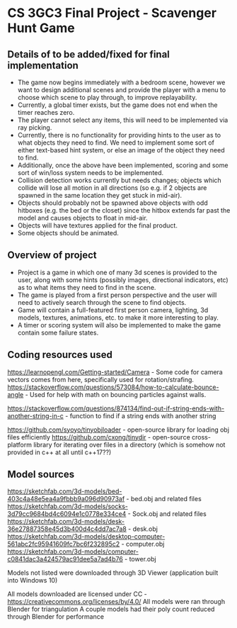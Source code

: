 # CS 3GC3 Final Project - Scavenger Hunt Game

## Details of to be added/fixed for final implementation
- The game now begins immediately with a bedroom scene, however we want to design additional scenes and provide the player with a menu to choose which scene to play through, to improve replayability.
- Currently, a global timer exists, but the game does not end when the timer reaches zero.
- The player cannot select any items, this will need to be implemented via ray picking.
- Currently, there is no functionality for providing hints to the user as to what objects they need to find. We need to implement some sort of either text-based hint system, or else an image of the object they need to find.
- Additionally, once the above have been implemented, scoring and some sort of win/loss system needs to be implemented.
- Collision detection works currently but needs changes; objects which collide will lose all motion in all directions (so e.g. if 2 objects are spawned in the same location they get stuck in mid-air).
- Objects should probably not be spawned above objects with odd hitboxes (e.g. the bed or the closet) since the hitbox extends far past the model and causes objects to float in mid-air.
- Objects will have textures applied for the final product.
- Some objects should be animated.

## Overview of project

- Project is a game in which one of many 3d scenes is provided to the user, along with some hints (possibly images, directional indicators, etc) as to what items they need to find in the scene.
- The game is played from a first person perspective and the user will need to actively search through the scene to find objects.
- Game will contain a full-featured first person camera, lighting, 3d models, textures, animations, etc. to make it more interesting to play.
- A timer or scoring system will also be implemented to make the game contain some failure states.

## Coding resources used
https://learnopengl.com/Getting-started/Camera - Some code for camera vectors comes from here, specifically used for rotation/strafing.
https://stackoverflow.com/questions/573084/how-to-calculate-bounce-angle - Used for help with math on bouncing particles against walls.

https://stackoverflow.com/questions/874134/find-out-if-string-ends-with-another-string-in-c - function to find if a string ends with another string

https://github.com/syoyo/tinyobjloader - open-source library for loading obj files efficiently
https://github.com/cxong/tinydir - open-source cross-platform library for iterating over files in a directory (which is somehow not provided in c++ at all until c++17??)

## Model sources
https://sketchfab.com/3d-models/bed-403c4a48e5ea4a9fbbb9a096d90973af - bed.obj and related files
https://sketchfab.com/3d-models/socks-3d79cc9684bd4c6094e1c0778e334ce4 - Sock.obj and related files
https://sketchfab.com/3d-models/desk-36e27887358e45d3b400d4c4dd7ac7a8 - desk.obj
https://sketchfab.com/3d-models/desktop-computer-561abc2fc95941609fc7bc6f232895c2 - computer.obj
https://sketchfab.com/3d-models/computer-c0841dac3a424579ac91dee5a7ad4b76 - tower.obj

Models not listed were downloaded through 3D Viewer (application built into Windows 10)

All models downloaded are licensed under CC - https://creativecommons.org/licenses/by/4.0/
All models were ran through Blender for triangulation
A couple models had their poly count reduced through Blender for performance
